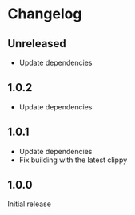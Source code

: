 # Changelog

## Unreleased

- Update dependencies

## 1.0.2

- Update dependencies

## 1.0.1

- Update dependencies
- Fix building with the latest clippy

## 1.0.0

Initial release
